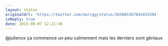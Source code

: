 ```yaml
---
layout: status
originalUrl: 'https://twitter.com/marcgg/status/365085367042453504'
isReply: true
date: 2013-08-07 12:21:49
---
```


@julienxx ça commence un peu calmement mais les derniers sont géniaux
